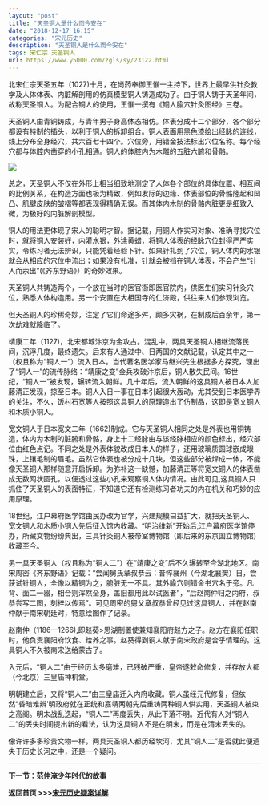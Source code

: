 ```yaml
---
layout: "post"
title: "天圣铜人是什么而今安在"
date: "2018-12-17 16:15"
categories: "宋元历史"
description: "天圣铜人是什么而今安在"
tags: 宋仁宗 天圣铜人
url: https://www.y5000.com/zgls/sy/23122.html
---
```






北宋仁宗天圣五年（1027)十月，在尚药奉御王惟一主持下，世界上最早供针灸教学及人体体表、内脏解剖用的仿真模型铜人铸造成功了。由于铜人铸于天圣年间，故称天圣铜人。为配合铜人的使用，王惟一撰有《铜人腧穴针灸图经》三卷。

天圣铜人由青铜铸成，与青年男子身高体态相仿。体表分成十二个部分，各个部分都设有特制的插头，以利于铜人的拆卸组合。铜人表面用黑色漆绘出经脉的连线，线上分布全身经穴，共六百七十四个。穴位旁，用错金技法标出穴位名称。每个经穴都与体腔内凿穿的小孔相通。铜人的体腔内为木雕的五脏六腑和骨骼。

![](https://img.y5000.com/uploads/allimg/170628/8-1F62Q3333D48.jpg)

总之，天圣铜人不仅在外形上相当细致地测定了人体各个部位的具体位置、相互间的比例关系，在构造方面也极为精致，例如发际的边缘、体表部位的骨骼隆起和凹凸、肌腱皮肤的皱褶等都表现得精确无误。而其体内木制的骨骼内脏更是细致入微，为极好的内脏解剖模型。

铜人的用法更体现了宋人的聪明才智。据记载，用铜人作实习对象、准确寻找穴位时，就将铜人安装好，内灌水银，外涂黄蜡，将铜人体表的经脉穴位封得严严实实，令练习者无法辨识，只能凭着经验下针。如果针扎到了穴位，铜人体内的水银就会从相应的穴位中流出；如果没有扎准，针就会被挡在铜人体表，不会产生“针入而汞出”(《齐东野语》）的奇妙效果。

天圣铜人共铸造两个，一个放在当时的医官衙即医官院内，供医生们实习针灸穴位，熟悉人体构造用。另一个安置在大相国寺的仁济殿，供往来人们参观浏览。

但天圣铜人的珍稀奇妙，注定了它们命途多舛，颇多灾祸，在制成后百余年，第一次劫难就降临了。

靖康二年（1127)，北宋都城汴京为金攻占。混乱中，两具天圣铜人相继流落民间，沉浮几度，最终遗失。后来有人通过中、日两国的文献记载，认定其中之一（权且称为“铜人一”）流入日本。当代著名医学家马继兴先生根据多方探究，理出了“铜人一”的流传脉络：“靖康之变”金兵攻破汴京后，铜人散失民间。16世纪，“铜人一”被发现，辗转流入朝鲜。几十年后，流入朝鲜的这具铜人被日本人加藤清正发现，掠至日本。铜人入日一事在日本引起很大轰动，尤其受到日本医学界的关注，不久，饭村石宽等人按照这具铜人的原理造出了仿制品，这即是宽文铜人和木质小铜人。

宽文铜人于日本宽文二年（1662)制成。它与天圣铜人相同之处是外表也用铜铸造，体内为木制的脏腑和骨骼，身上十二经脉由与该经脉相应的颜色标出，经穴部位由红色点记。不同之处是外表体貌改成日本人的样子，还用玻璃质圆球嵌成眼珠，上镶毛制的眉毛。虽然它体表也被分成十几块，但这些部分被焊成一体，不能像天圣铜人那样随意开启拆卸。为弥补这一缺憾，加藤清正等将宽文铜人的体表凿成无数网状圆孔，以便透过这些小孔来观察铜人体内情况。由此可见,这具铜人只抓住了天圣铜人的表面特征，不知道它还有检测练习者功夫的内在机关和巧妙的应用原理。

18世纪，江户幕府医学馆由民办改为官学，兴建规模曰益扩大，就把天圣铜人、宽文铜人和木质小铜人先后征入馆内收藏。“明治维新”开始后,江户幕府医学馆停办，所藏文物纷纷典出，三具针灸铜人被帝室博物馆（即后来的东京国立博物馆)收藏至今。

另一具天圣铜人（权且称为“铜人二”）在“靖康之变”后不久辗转至今湖北地区。南宋周密《齐东野语》记载：“尝闻舅氏章叔恭云：昔悴襄州（今湖北襄樊）日，尝获试针铜人，全像以精铜为之，腑脏无一不具。其外腧穴则错金书穴名于旁。凡背、面二一器，相合则浑然全身，盖旧都用此以试医者”，“后赵南仲归之内府，叔恭尝写二图，刻梓以传焉”。可见周密的舅父章叔恭曾经见过这具铜人，并在赵南仲献于南宋朝廷时，特意绘图作了记录。

赵南仲（1186—1266),即赵葵>思湖制置使兼知襄阳府赵方之子。赵方在襄阳任职时，他负责襄阳府饮食、给养之事。赵葵得到铜人献于南宋政府是合乎情理的。这具铜人不久被南宋送给蒙古了。

入元后，“铜人二”由于经历太多磨难，已残破严重，皇帝遂敕命修复，并存放大都（今北京）三皇庙神机堂。

明朝建立后，又将“铜人二”由三皇庙迁入内府收藏。铜人虽经元代修复，但依然“昏暗难辨'明政府就在正统和嘉靖两朝先后重铸两种铜人供实用，天圣铜人被束之高阁。明末战乱迭起，“铜人二”再度丢失，从此下落不明。近代有人对“铜人二”的丢失时间提出新的看法，认为这具铜人不是在明末，而是在清末丢失的。

像许许多多珍贵文物一样，两具天圣铜人都历经坎河，尤其“铜人二”是否就此便遗失于历史长河之中，还是一个疑问。

* * *

**下一节：[范仲淹少年时代的故事](https://www.y5000.com/zgls/sy/23123.html)**

**返回首页 >>>[宋元历史疑案详解](https://www.y5000.com/zgls/sy/23199.html)**
